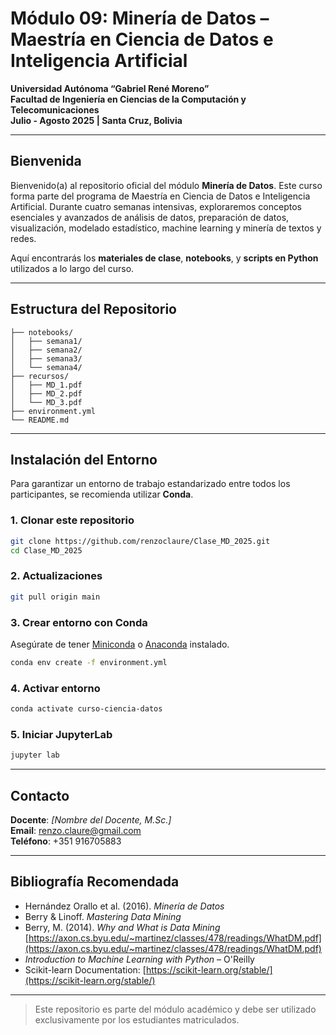 # Módulo 09: Minería de Datos – Maestría en Ciencia de Datos e Inteligencia Artificial

**Universidad Autónoma “Gabriel René Moreno”**  
**Facultad de Ingeniería en Ciencias de la Computación y Telecomunicaciones**  
**Julio - Agosto 2025 | Santa Cruz, Bolivia**

---

## Bienvenida

Bienvenido(a) al repositorio oficial del módulo **Minería de Datos**. Este curso forma parte del programa de Maestría en Ciencia de Datos e Inteligencia Artificial. Durante cuatro semanas intensivas, exploraremos conceptos esenciales y avanzados de análisis de datos, preparación de datos, visualización, modelado estadístico, machine learning y minería de textos y redes.

Aquí encontrarás los **materiales de clase**, **notebooks**, y **scripts en Python** utilizados a lo largo del curso.

---

## Estructura del Repositorio

```
├── notebooks/
│   ├── semana1/
│   ├── semana2/
│   ├── semana3/
│   └── semana4/
├── recursos/
│   ├── MD_1.pdf
│   ├── MD_2.pdf
│   └── MD_3.pdf
├── environment.yml
└── README.md
```

---

## Instalación del Entorno

Para garantizar un entorno de trabajo estandarizado entre todos los participantes, se recomienda utilizar **Conda**.

### 1. Clonar este repositorio

```bash
git clone https://github.com/renzoclaure/Clase_MD_2025.git
cd Clase_MD_2025
```

### 2. Actualizaciones

```bash
git pull origin main
```

### 3. Crear entorno con Conda

Asegúrate de tener [Miniconda](https://docs.conda.io/en/latest/miniconda.html) o [Anaconda](https://www.anaconda.com/) instalado.

```bash
conda env create -f environment.yml
```

### 4. Activar entorno

```bash
conda activate curso-ciencia-datos
```

### 5. Iniciar JupyterLab

```bash
jupyter lab
```

---

## Contacto

**Docente**: *[Nombre del Docente, M.Sc.]*  
**Email**: renzo.claure@gmail.com  
**Teléfono**: +351 916705883

---

## Bibliografía Recomendada

- Hernández Orallo et al. (2016). *Minería de Datos*  
- Berry & Linoff. *Mastering Data Mining*  
- Berry, M. (2014). *Why and What is Data Mining*  
  [https://axon.cs.byu.edu/~martinez/classes/478/readings/WhatDM.pdf](https://axon.cs.byu.edu/~martinez/classes/478/readings/WhatDM.pdf)  
- *Introduction to Machine Learning with Python* – O'Reilly  
- Scikit-learn Documentation: [https://scikit-learn.org/stable/](https://scikit-learn.org/stable/)

---

> Este repositorio es parte del módulo académico y debe ser utilizado exclusivamente por los estudiantes matriculados.